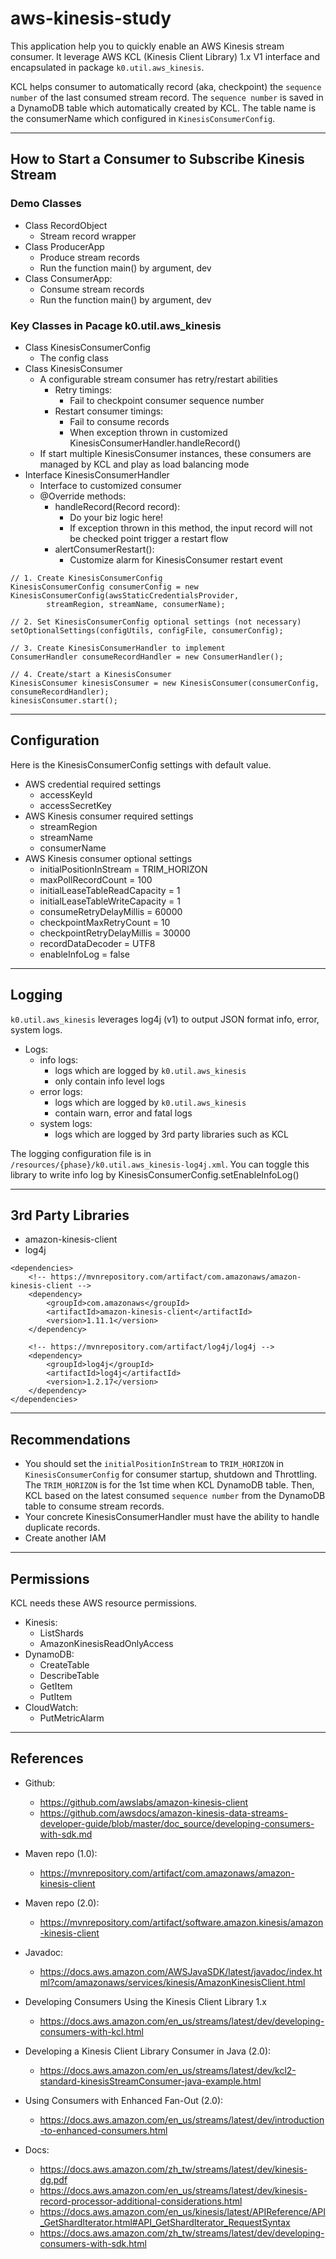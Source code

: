 # aws-kinesis-study

This application help you to quickly enable an AWS Kinesis stream consumer.
It leverage AWS KCL (Kinesis Client Library) 1.x V1 interface and encapsulated in package `k0.util.aws_kinesis`.

KCL helps consumer to automatically record (aka, checkpoint) the `sequence number` of the last consumed stream record. The `sequence number` is saved in a DynamoDB table which automatically created by KCL. The table name is the consumerName which configured in `KinesisConsumerConfig`.


---

## How to Start a Consumer to Subscribe Kinesis Stream

### Demo Classes
- Class RecordObject
  - Stream record wrapper 
- Class ProducerApp
  - Produce stream records
  - Run the function main() by argument, dev 
- Class ConsumerApp:
  - Consume stream records
  - Run the function main() by argument, dev


### Key Classes in Pacage k0.util.aws_kinesis 
- Class KinesisConsumerConfig
  - The config class 
- Class KinesisConsumer
  - A configurable stream consumer has retry/restart abilities
    - Retry timings:
      - Fail to checkpoint consumer sequence number
    - Restart consumer timings:
      - Fail to consume records
      - When exception thrown in customized KinesisConsumerHandler.handleRecord() 
  - If start multiple KinesisConsumer instances, these consumers are managed by KCL and play as load balancing mode
- Interface KinesisConsumerHandler
  - Interface to customized consumer
  - @Override methods:
    - handleRecord(Record record):
      - Do your biz logic here!
      - If exception thrown in this method, the input record will not be checked point trigger a restart flow
    - alertConsumerRestart():
      - Customize alarm for KinesisConsumer restart event


```
// 1. Create KinesisConsumerConfig
KinesisConsumerConfig consumerConfig = new KinesisConsumerConfig(awsStaticCredentialsProvider,
        streamRegion, streamName, consumerName);

// 2. Set KinesisConsumerConfig optional settings (not necessary)
setOptionalSettings(configUtils, configFile, consumerConfig);

// 3. Create KinesisConsumerHandler to implement
ConsumerHandler consumeRecordHandler = new ConsumerHandler();

// 4. Create/start a KinesisConsumer
KinesisConsumer kinesisConsumer = new KinesisConsumer(consumerConfig, consumeRecordHandler);
kinesisConsumer.start();
``` 

---

## Configuration

Here is the KinesisConsumerConfig settings with default value.

- AWS credential required settings
    - accessKeyId 
    - accessSecretKey
- AWS Kinesis consumer required settings
    - streamRegion 
    - streamName
    - consumerName 
- AWS Kinesis consumer optional settings
    - initialPositionInStream = TRIM_HORIZON
    - maxPollRecordCount = 100
    - initialLeaseTableReadCapacity = 1
    - initialLeaseTableWriteCapacity = 1
    - consumeRetryDelayMillis = 60000
    - checkpointMaxRetryCount = 10
    - checkpointRetryDelayMillis = 30000
    - recordDataDecoder = UTF8
    - enableInfoLog = false

---

## Logging

`k0.util.aws_kinesis` leverages log4j (v1) to output JSON format info, error, system logs.
- Logs:
  - info logs: 
    - logs which are logged by `k0.util.aws_kinesis`
    - only contain info level logs
  - error logs: 
    - logs which are logged by `k0.util.aws_kinesis`
    - contain warn, error and fatal logs
  - system logs:
    - logs which are logged by 3rd party libraries such as KCL
  
The logging configuration file is in `/resources/{phase}/k0.util.aws_kinesis-log4j.xml`.
You can toggle this library to write info log by KinesisConsumerConfig.setEnableInfoLog()


---

## 3rd Party Libraries

- amazon-kinesis-client
- log4j

```
<dependencies>
    <!-- https://mvnrepository.com/artifact/com.amazonaws/amazon-kinesis-client -->
    <dependency>
        <groupId>com.amazonaws</groupId>
        <artifactId>amazon-kinesis-client</artifactId>
        <version>1.11.1</version>
    </dependency>

    <!-- https://mvnrepository.com/artifact/log4j/log4j -->
    <dependency>
        <groupId>log4j</groupId>
        <artifactId>log4j</artifactId>
        <version>1.2.17</version>
    </dependency>
</dependencies>
```

---

## Recommendations
- You should set the `initialPositionInStream` to `TRIM_HORIZON` in `KinesisConsumerConfig` for consumer startup, shutdown and Throttling. The `TRIM_HORIZON` is for the 1st time when KCL DynamoDB table. Then, KCL based on the latest consumed `sequence number` from the DynamoDB table to consume stream records.
- Your concrete KinesisConsumerHandler must have the ability to handle duplicate records.
- Create another IAM

---

## Permissions

KCL needs these AWS resource permissions. 
- Kinesis:
  - ListShards
  - AmazonKinesisReadOnlyAccess
- DynamoDB:
  - CreateTable
  - DescribeTable
  - GetItem
  - PutItem
- CloudWatch:
  - PutMetricAlarm

---

## References
- Github: 
    - https://github.com/awslabs/amazon-kinesis-client
    - https://github.com/awsdocs/amazon-kinesis-data-streams-developer-guide/blob/master/doc_source/developing-consumers-with-sdk.md
- Maven repo (1.0):
    - https://mvnrepository.com/artifact/com.amazonaws/amazon-kinesis-client 
- Maven repo (2.0):
    - https://mvnrepository.com/artifact/software.amazon.kinesis/amazon-kinesis-client
- Javadoc:
    - https://docs.aws.amazon.com/AWSJavaSDK/latest/javadoc/index.html?com/amazonaws/services/kinesis/AmazonKinesisClient.html   
- Developing Consumers Using the Kinesis Client Library 1.x
    - https://docs.aws.amazon.com/en_us/streams/latest/dev/developing-consumers-with-kcl.html
- Developing a Kinesis Client Library Consumer in Java (2.0):
    - https://docs.aws.amazon.com/en_us/streams/latest/dev/kcl2-standard-kinesisStreamConsumer-java-example.html
- Using Consumers with Enhanced Fan-Out (2.0):
    - https://docs.aws.amazon.com/en_us/streams/latest/dev/introduction-to-enhanced-consumers.html

- Docs:
    - https://docs.aws.amazon.com/zh_tw/streams/latest/dev/kinesis-dg.pdf
    - https://docs.aws.amazon.com/en_us/streams/latest/dev/kinesis-record-processor-additional-considerations.html
    - https://docs.aws.amazon.com/en_us/kinesis/latest/APIReference/API_GetShardIterator.html#API_GetShardIterator_RequestSyntax
    - https://docs.aws.amazon.com/zh_tw/streams/latest/dev/developing-consumers-with-sdk.html    
    
    
 